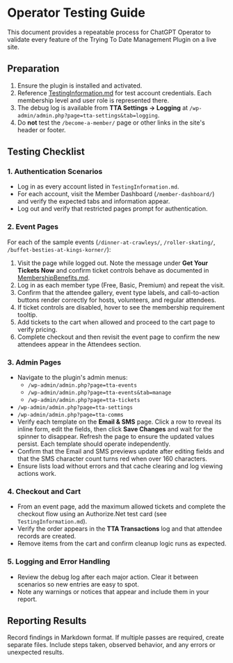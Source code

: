 # Operator Testing Guide

This document provides a repeatable process for ChatGPT Operator to validate every feature of the Trying To Date Management Plugin on a live site.

## Preparation

1. Ensure the plugin is installed and activated.
2. Reference [TestingInformation.md](TestingInformation.md) for test account credentials. Each membership level and user role is represented there.
3. The debug log is available from **TTA Settings → Logging** at `/wp-admin/admin.php?page=tta-settings&tab=logging`.
4. Do **not** test the `/become-a-member/` page or other links in the site's header or footer.

## Testing Checklist

### 1. Authentication Scenarios
- Log in as every account listed in `TestingInformation.md`.
- For each account, visit the Member Dashboard (`/member-dashboard/`) and verify the expected tabs and information appear.
- Log out and verify that restricted pages prompt for authentication.

### 2. Event Pages
For each of the sample events (`/dinner-at-crawleys/`, `/roller-skating/`, `/buffet-besties-at-kings-korner/`):
1. Visit the page while logged out. Note the message under **Get Your Tickets Now** and confirm ticket controls behave as documented in [MembershipBenefits.md](MembershipBenefits.md).
2. Log in as each member type (Free, Basic, Premium) and repeat the visit.
3. Confirm that the attendee gallery, event type labels, and call-to-action buttons render correctly for hosts, volunteers, and regular attendees.
4. If ticket controls are disabled, hover to see the membership requirement tooltip.
5. Add tickets to the cart when allowed and proceed to the cart page to verify pricing.
6. Complete checkout and then revisit the event page to confirm the new attendees appear in the Attendees section.

### 3. Admin Pages
- Navigate to the plugin's admin menus:
  - `/wp-admin/admin.php?page=tta-events`
  - `/wp-admin/admin.php?page=tta-events&tab=manage`
  - `/wp-admin/admin.php?page=tta-tickets`
- `/wp-admin/admin.php?page=tta-settings`
- `/wp-admin/admin.php?page=tta-comms`
- Verify each template on the **Email & SMS** page. Click a row to reveal its inline form, edit the fields, then click **Save Changes** and wait for the spinner to disappear. Refresh the page to ensure the updated values persist. Each template should operate independently.
- Confirm that the Email and SMS previews update after editing fields and that the SMS character count turns red when over 160 characters.
- Ensure lists load without errors and that cache clearing and log viewing actions work.

### 4. Checkout and Cart
- From an event page, add the maximum allowed tickets and complete the checkout flow using an Authorize.Net test card (see `TestingInformation.md`).
- Verify the order appears in the **TTA Transactions** log and that attendee records are created.
- Remove items from the cart and confirm cleanup logic runs as expected.

### 5. Logging and Error Handling
- Review the debug log after each major action. Clear it between scenarios so new entries are easy to spot.
- Note any warnings or notices that appear and include them in your report.

## Reporting Results
Record findings in Markdown format. If multiple passes are required, create separate files. Include steps taken, observed behavior, and any errors or unexpected results.

